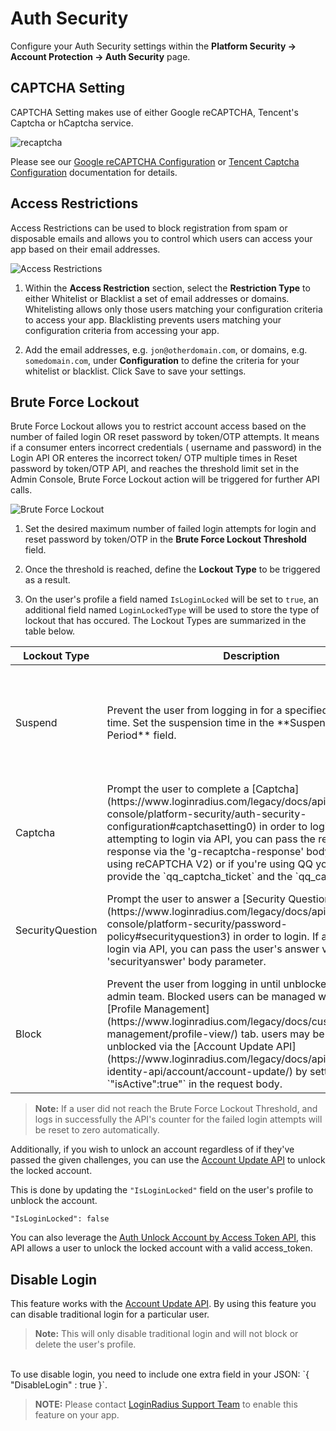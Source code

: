 # Auth Security

Configure your Auth Security settings within the **Platform Security → Account Protection → Auth Security** page.

## CAPTCHA Setting

CAPTCHA Setting makes use of either Google reCAPTCHA, Tencent's Captcha or hCaptcha service.

![recaptcha](https://apidocs.lrcontent.com/images/recaptcha_1801426989647f37dbbe5937.86151874.png "recaptcha")

Please see our [Google reCAPTCHA Configuration](https://www.loginradius.com/legacy/docs/api/v2/admin-console/platform-security/captcha-providers/google-recaptcha-configuration) or [Tencent Captcha Configuration](https://www.loginradius.com/legacy/docs/api/v2/admin-console/platform-security/captcha-providers/tencent-captcha-configuration) documentation for details.

## Access Restrictions

Access Restrictions can be used to block registration from spam or disposable emails and allows you to control which users can access your app based on their email addresses.

![](https://apidocs.lrcontent.com/images/ac25_40135e9340b1329352.64865231.png "Access Restrictions")

1. Within the **Access Restriction** section, select the **Restriction Type** to either Whitelist or Blacklist a set of email addresses or domains. Whitelisting allows only those users matching your configuration criteria to access your app. Blacklisting prevents users matching your configuration criteria from accessing your app.

2. Add the email addresses, e.g. `jon@otherdomain.com`, or domains, e.g. `somedomain.com`, under **Configuration** to define the criteria for your whitelist or blacklist. Click Save to save your settings.

## Brute Force Lockout

Brute Force Lockout allows you to restrict account access based on the number of failed login  OR reset password by token/OTP attempts. It means if a consumer enters incorrect credentials ( username and password) in the Login API OR enteres the incorrect token/ OTP multiple times in Reset password by token/OTP API,  and reaches the threshold limit set in the Admin Console, Brute Force Lockout action will be triggered for further API calls. 


![](https://apidocs.lrcontent.com/images/ac26_144965e9340c63e5436.74935901.png "Brute Force Lockout")
<br>

1. Set the desired maximum number of failed login attempts for login  and reset password by token/OTP in the **Brute Force Lockout Threshold** field.

2. Once the threshold is reached, define the **Lockout Type** to be triggered as a result.

3. On the user's profile a field named `IsLoginLocked` will be set to `true`, an additional field named `LoginLockedType` will be used to store the type of lockout that has occured. The Lockout Types are summarized in the table below.

<table>
<thead>
<tr>
<th id="0C0" style="width:200px" class="column-headers-background">Lockout Type</th>
<th id="0C1" style="width:200px"class="column-headers-background">Description</th>
<th id="0C3" style="width:200px"class="column-headers-background">Requirements</th>
<th id="0C4" style="width:200px"class="column-headers-background">API Response</th>
</tr>
</thead>
<tbody>
<tr >
<td class="s2" dir="ltr">Suspend</td>
<td class="s3" dir="ltr">Prevent the user from logging in for a specified amount of time. Set the suspension time in the **Suspend Effective Period** field.</td>
<td class="s4" dir="ltr">Lockout Type "Suspend" must be configured in the Admin Console. Note: Upon suspension user profile field `IsLoginLocked` will be updated to `true`, however the `LoginLockedType` will remain unchanged.</td>
<td class="s5" dir="ltr">
```
{
"Description":"Your account has been locked, please try again after sometime.",
"ErrorCode":1198,"Message":"Your account has been locked",
"IsProviderError":false,
"ProviderErrorResponse":null,"Data":{"LoginLockedTimeout":"2018-10-11T21:40:44.875Z"}
}
```
</td>
</tr>
<tr >
<td class="s2" dir="ltr">Captcha</td>
<td class="s3" dir="ltr">Prompt the user to complete a [Captcha](https://www.loginradius.com/legacy/docs/api/v2/admin-console/platform-security/auth-security-configuration#captchasetting0) in order to login. If attempting to login via API, you can pass the reCAPTCHA response via the 'g-recaptcha-response' body parameter (if using reCAPTCHA V2) or if you're using QQ you must provide the `qq_captcha_ticket` and the `qq_captcha_ticket` </td>
<td class="s4" dir="ltr">You must have [Google reCAPTCHA V2](https://www.loginradius.com/legacy/docs/platform-features-overview/user-security/registration-security#recaptcha-settings) or [Tencent Captcha](https://www.loginradius.com/legacy/docs/api/v2/admin-console/platform-security/captcha-providers/tencent-captcha-configuration) configured in your LoginRadius Admin Console.</td>
<td class="s5" dir="ltr">
```
{
  "Description": "Your account has been locked, please enter reCAPTCHA in order to login.",
  "ErrorCode": 1132,
  "Message": "Your account has been locked, please enter reCAPTCHA in order to login",
  "IsProviderError": false,
  "ProviderErrorResponse": null
}
```
</td>
</tr>
<tr >
<td class="s2" dir="ltr">SecurityQuestion</td>
<td class="s3" dir="ltr">Prompt the user to answer a [Security Question](https://www.loginradius.com/legacy/docs/api/v2/admin-console/platform-security/password-policy#securityquestion3) in order to login. If attempting to login via API, you can pass the user's answer via the 'securityanswer' body parameter.</td>
<td class="s4" dir="ltr">You must have atleast one Security Question configured in your Admin Console, and the user being prompted to answer the question must have already provided a valid answer.</td>
<td class="s5" dir="ltr">
```
{
  "Description": "Your account has been locked, please enter the answer to the security question in order to login.",
  "ErrorCode": 1148,
  "Message": "Your account has been locked",
  "IsProviderError": false,
  "ProviderErrorResponse": null
}
```
</td>
</tr>
<tr>
<tr>
<td class="s2" dir="ltr">Block</td>
<td class="s3" dir="ltr">Prevent the user from logging in until unblocked by your admin team. Blocked users can be managed within the [Profile Management](https://www.loginradius.com/legacy/docs/customer-management/profile-view/) tab. users may be also be unblocked via the [Account Update API](https://www.loginradius.com/legacy/docs/api/v2/customer-identity-api/account/account-update/) by setting `"isActive":true"` in the request body.</td>
<td class="s4" dir="ltr">Lockout Type "Block" must be selected in the Admin Console.</td>
<td class="s5" dir="ltr">
```
{
  "Description": "Your account has been blocked by the system admin, please contact the admin for more information.",
  "ErrorCode": 991,
  "Message": "Your account is blocked",
  "IsProviderError": false,
  "ProviderErrorResponse": null
}
```
</td>

</tr>
</tbody>
</table>

> **Note:** If a user did not reach the Brute Force Lockout Threshold, and logs in successfully the API's counter for the failed login attempts will be reset to zero automatically.

Additionally, if you wish to unlock an account regardless of if they've passed the given challenges, you can use the [Account Update API](https://www.loginradius.com/legacy/docs/api/v2/user-registration/account-update) to unlock the locked account.

This is done by updating the `"IsLoginLocked"` field on the user's profile to unblock the account.

`"IsLoginLocked": false`

You can also leverage the [Auth Unlock Account by Access Token API](https://www.loginradius.com/legacy/docs/api/v2/customer-identity-api/authentication/auth-unlock-account-by-access-token), this API allows a user to unlock the locked account with a valid access_token.

## Disable Login

This feature works with the [Account Update API](https://www.loginradius.com/legacy/docs/api/v2/customer-identity-api/account/account-update). By using this feature you can disable traditional login for a particular user.

> **Note:** This will only disable traditional login and will not block or delete the user's profile.

<br>
To use disable login, you need to include one extra field in your JSON: `{ "DisableLogin" : true }`.

> **NOTE:** Please contact <a href = https://adminconsole.loginradius.com/support/tickets/open-a-new-ticket target=_blank> LoginRadius Support Team</a> to enable this feature on your app.
